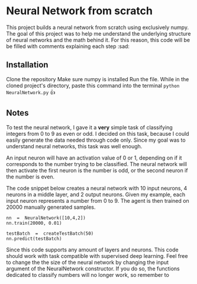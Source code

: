 # Neural Network from scratch
This project builds a neural network from scratch using exclusively numpy.
The goal of this project was to help me understand the underlying structure of neural networks and the math behind it.
For this reason, this code will be be filled with comments explaining each step :sad:
## Installation
Clone the repository
Make sure numpy is installed
Run the file. While in the cloned project's directory, paste this command into the terminal `python NeuralNetwork.py` 👍
## Notes
To test the neural network, I gave it a **very** simple task of classifying integers from 0 to 9 as even or odd. I decided on this task, because I could easily generate the data needed through code only. Since my goal was to understand neural networks, this task was well enough. 

An input neuron will have an activation value of 0 or 1, depending on if it corresponds to the number trying to be classified. The neural network will then activate the first neuron is the number is odd, or the second neuron if the number is even.

The code snippet below creates a neural network with 10 input neurons, 4 neurons in a middle layer, and 2 output neurons.
Given my example, each input neuron represents a number from 0 to 9. The agent is then trained on 20000 manually generated samples. 

```
nn  =  NeuralNetwork([10,4,2])
nn.train(20000, 0.01)

testBatch  =  createTestBatch(50)
nn.predict(testBatch)

```
Since this code supports any amount of layers and neurons. This code should work with task compatible with supervised deep learning. Feel free to change the the size of the neural network by changing the input argument of the NeuralNetwork constructor. If you do so, the functions dedicated to classify numbers will no longer work, so remember to

